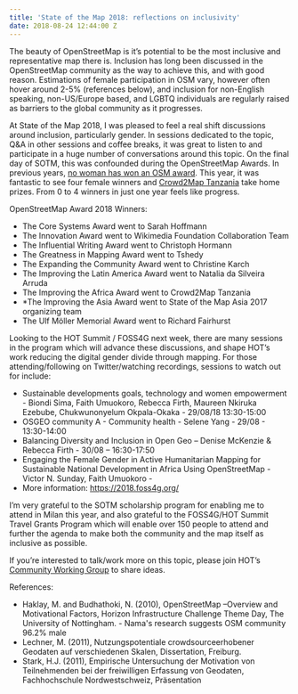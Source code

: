 ```yaml
---
title: 'State of the Map 2018: reflections on inclusivity'
date: 2018-08-24 12:44:00 Z
---
```


The beauty of OpenStreetMap is it’s potential to be the most inclusive and representative map there is. Inclusion has long been discussed in the OpenStreetMap community as the way to achieve this, and with good reason. Estimations of female participation in OSM vary, however often hover around 2-5% (references below), and inclusion for non-English speaking, non-US/Europe based, and LGBTQ individuals are regularly raised as barriers to the global community as it progresses.

At State of the Map 2018, I was pleased to feel a real shift discussions around inclusion, particularly gender. In sessions dedicated to the topic, Q&A in other sessions and coffee breaks, it was great to listen to and participate in a huge number of conversations around this topic. On the final day of SOTM, this was confounded during the OpenStreetMap Awards. In previous years, [no woman has won an OSM award](https://www.openstreetmap.org/user/SeleneYang/diary/43446). This year, it was fantastic to see four female winners and [Crowd2Map Tanzania](https://crowd2map.wordpress.com/) take home prizes. From 0 to 4 winners in just one year feels like progress.

OpenStreetMap Award 2018 Winners:
* The Core Systems Award went to Sarah Hoffmann
* The Innovation Award went to Wikimedia Foundation Collaboration Team
* The Influential Writing Award went to Christoph Hormann
* The Greatness in Mapping Award went to Tshedy
* The Expanding the Community Award went to Christine Karch
* The Improving the Latin America Award went to Natalia da Silveira Arruda
* The Improving the Africa Award went to Crowd2Map Tanzania
* *The Improving the Asia Award went to State of the Map Asia 2017 organizing team
* The Ulf Möller Memorial Award went to Richard Fairhurst


Looking to the HOT Summit / FOSS4G next week, there are many sessions in the program which will advance these discussions, and shape HOT’s work reducing the digital gender divide through mapping. For those attending/following on Twitter/watching recordings, sessions to watch out for include:
* Sustainable developments goals, technology and women empowerment - Biondi Sima, Faith Umuokoro, Rebecca Firth, Maureen Nkiruka Ezebube, Chukwunonyelum Okpala-Okaka - 29/08/18 13:30-15:00
* OSGEO community A - Community health - Selene Yang - 29/08 - 13:30-14:00
* Balancing Diversity and Inclusion in Open Geo – Denise McKenzie & Rebecca Firth - 30/08 – 16:30-17:50
* Engaging the Female Gender in Active Humanitarian Mapping for Sustainable National Development in Africa Using OpenStreetMap - Victor N. Sunday, Faith Umuokoro - 
* More information: https://2018.foss4g.org/


I’m very grateful to the SOTM scholarship program for enabling me to attend in Milan this year, and also grateful to the FOSS4G/HOT Summit Travel Grants Program which will enable over 150 people to attend and further the agenda to make both the community and the map itself as inclusive as possible.

If you’re interested to talk/work more on this topic, please join HOT’s [Community Working Group](https://www.hotosm.org/community/working-groups/) to share ideas.



References:
* Haklay, M. and Budhathoki, N. (2010), OpenStreetMap –Overview and Motivational Factors, Horizon Infrastructure Challenge Theme Day, The University of Nottingham. - Nama's research suggests OSM community 96.2% male
* Lechner, M. (2011), Nutzungspotentiale crowdsourceerhobener Geodaten auf verschiedenen Skalen, Dissertation, Freiburg.
* Stark, H.J. (2011), Empirische Untersuchung der Motivation von Teilnehmenden bei der freiwilligen Erfassung von Geodaten, Fachhochschule Nordwestschweiz, Präsentation
